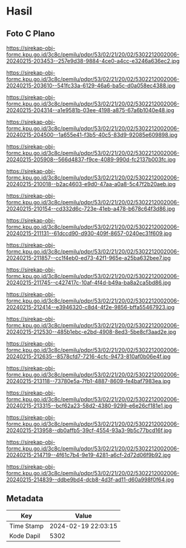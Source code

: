 # Hasil

## Foto C Plano

https://sirekap-obj-formc.kpu.go.id/3c8c/pemilu/pdpr/53/02/21/20/02/5302212002006-20240215-203453--257e9d38-9884-4ce0-a4cc-e3246a636ec2.jpg

https://sirekap-obj-formc.kpu.go.id/3c8c/pemilu/pdpr/53/02/21/20/02/5302212002006-20240215-203610--541fc33a-6129-46a6-ba5c-d0a058ec4388.jpg

https://sirekap-obj-formc.kpu.go.id/3c8c/pemilu/pdpr/53/02/21/20/02/5302212002006-20240215-204314--a1e9581b-03ee-4198-a875-67a6b1040e48.jpg

https://sirekap-obj-formc.kpu.go.id/3c8c/pemilu/pdpr/53/02/21/20/02/5302212002006-20240215-204500--1a655e41-f3b5-40c5-83d9-92085e609898.jpg

https://sirekap-obj-formc.kpu.go.id/3c8c/pemilu/pdpr/53/02/21/20/02/5302212002006-20240215-205908--566d4837-f9ce-4089-990d-fc2137b003fc.jpg

https://sirekap-obj-formc.kpu.go.id/3c8c/pemilu/pdpr/53/02/21/20/02/5302212002006-20240215-210018--b2ac4603-e9d0-47aa-a0a8-5c47f2b20aeb.jpg

https://sirekap-obj-formc.kpu.go.id/3c8c/pemilu/pdpr/53/02/21/20/02/5302212002006-20240215-210154--cd332d6c-723e-41eb-a478-b678c64f3d86.jpg

https://sirekap-obj-formc.kpu.go.id/3c8c/pemilu/pdpr/53/02/21/20/02/5302212002006-20240215-211131--61dccd90-d930-409f-8657-0240ec31f609.jpg

https://sirekap-obj-formc.kpu.go.id/3c8c/pemilu/pdpr/53/02/21/20/02/5302212002006-20240215-211857--cc1f4eb0-ed73-42f1-965e-a25ba632bee7.jpg

https://sirekap-obj-formc.kpu.go.id/3c8c/pemilu/pdpr/53/02/21/20/02/5302212002006-20240215-211745--c427417c-10af-4f4d-b49a-ba8a2ca5bd86.jpg

https://sirekap-obj-formc.kpu.go.id/3c8c/pemilu/pdpr/53/02/21/20/02/5302212002006-20240215-212414--e3946320-c8d4-4f2e-9856-bffa55467923.jpg

https://sirekap-obj-formc.kpu.go.id/3c8c/pemilu/pdpr/53/02/21/20/02/5302212002006-20240215-212530--485b1ebc-e2bd-4908-8ed3-5be8cf3aad2e.jpg

https://sirekap-obj-formc.kpu.go.id/3c8c/pemilu/pdpr/53/02/21/20/02/5302212002006-20240215-212635--8578cfd7-7216-4cfc-9473-810af0b06e4f.jpg

https://sirekap-obj-formc.kpu.go.id/3c8c/pemilu/pdpr/53/02/21/20/02/5302212002006-20240215-213118--73780e5a-7fb1-4887-8609-fe4baf7983ea.jpg

https://sirekap-obj-formc.kpu.go.id/3c8c/pemilu/pdpr/53/02/21/20/02/5302212002006-20240215-213315--bcf62a23-58d2-4380-9299-e6e26cf181e1.jpg

https://sirekap-obj-formc.kpu.go.id/3c8c/pemilu/pdpr/53/02/21/20/02/5302212002006-20240215-213958--db0affb5-39cf-4554-93a3-9b5c77bcd16f.jpg

https://sirekap-obj-formc.kpu.go.id/3c8c/pemilu/pdpr/53/02/21/20/02/5302212002006-20240215-214719--4f61c7b4-9e19-4281-a6cf-2d72d06f9b92.jpg

https://sirekap-obj-formc.kpu.go.id/3c8c/pemilu/pdpr/53/02/21/20/02/5302212002006-20240215-214839--ddbe9bd4-dcb8-4d3f-ad11-d60a998f0f64.jpg


## Metadata

| Key        | Value               |
| ---------- | ------------------- |
| Time Stamp | 2024-02-19 22:03:15 |
| Kode Dapil | 5302                |



